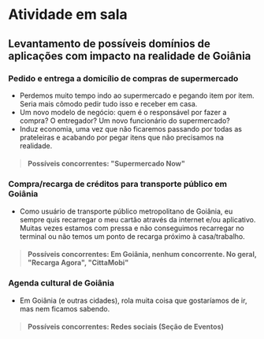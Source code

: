 # Atividade em sala

## Levantamento de possíveis domínios de aplicações com impacto na realidade de Goiânia

### Pedido e entrega a domicílio de compras de supermercado
- Perdemos muito tempo indo ao supermercado e pegando item por item. Seria mais cômodo pedir tudo isso e receber em casa.
- Um novo modelo de negócio: quem é o responsável por fazer a compra? O entregador? Um novo funcionário do supermercado?
- Induz economia, uma vez que não ficaremos passando por todas as prateleiras e acabando por pegar itens que não precisamos na realidade.
>#### Possíveis concorrentes: "Supermercado Now"

### Compra/recarga de créditos para transporte público em Goiânia
- Como usuário de transporte público metropolitano de Goiânia, eu sempre quis recarregar o meu cartão através da internet e/ou aplicativo. Muitas vezes estamos com pressa e não conseguimos recarregar no terminal ou não temos um ponto de recarga próximo à casa/trabalho.
>#### Possíveis concorrentes: Em Goiânia, nenhum concorrente. No geral, "Recarga Agora", "CittaMobi"

### Agenda cultural de Goiânia
- Em Goiânia (e outras cidades), rola muita coisa que gostaríamos de ir, mas nem ficamos sabendo.
>#### Possíveis concorrentes: Redes sociais (Seção de Eventos)
